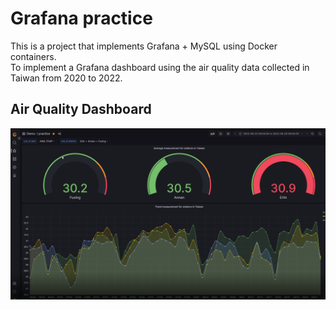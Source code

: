 # Grafana practice
This is a project that implements Grafana + MySQL using Docker containers.  
To implement a Grafana dashboard using the air quality data collected in Taiwan from 2020 to 2022.  
## Air Quality Dashboard
[![Air Quality Dashboard][def]](<https://youtu.be/XZwpbxcQ-7g>)

[def]: <img.png>